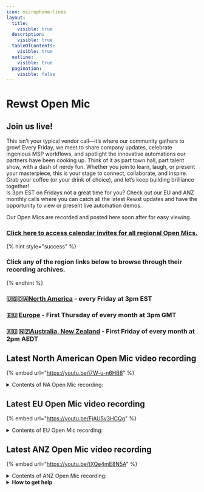 ```yaml
---
icon: microphone-lines
layout:
  title:
    visible: true
  description:
    visible: true
  tableOfContents:
    visible: true
  outline:
    visible: true
  pagination:
    visible: false
---
```


# Rewst Open Mic

##

## **Join us live!**

This isn’t your typical vendor call—it’s where our community gathers to grow! Every Friday, we meet to share company updates, celebrate ingenious MSP workflows, and spotlight the innovative automations our partners have been cooking up. Think of it as part town hall, part talent show, with a dash of nerdy fun. Whether you join to learn, laugh, or present your masterpiece, this is your stage to connect, collaborate, and inspire. Grab your coffee (or your drink of choice), and let’s keep building brilliance together!\
Is 3pm EST on Fridays not a great time for you? Check out our EU and ANZ monthly calls where you can catch all the latest Rewst updates and have the opportunity to view or present live automation demos.

Our Open Mics are recorded and posted here soon after for easy viewing.&#x20;

### [Click here to access calendar invites for all regional Open Mics.](https://go.rew.st/open-mic?hs_preview=BFeQDWBI-187816500244)

{% hint style="success" %}
### Click any of the region links below to browse through their recording archives.
{% endhint %}

### 🇺🇸🇨🇦[North America](roc-open-mics-north-america/) - every Friday at 3pm EST

### 🇪🇺 [Europe](roc-open-mics-europe/) - First Thursday of every month at 3pm GMT

### 🇦🇺 🇳🇿[Australia, New Zealand](roc-open-mics-oceania/) - First Friday of every month at 2pm AEDT



## Latest North American Open Mic video recording

{% embed url="https://youtu.be/i7W-u-n6HB8" %}

<details>

<summary>Contents of NA Open Mic recording:</summary>

* 🎙️ The session opens with a welcome from Aharon, who emphasizes the importance of asking questions for MSP success and highlights the upcoming FLOW event.
* 💬 Ashe introduces the technical nature of the session and hands it off to George, who encourages attendance at FLOW and shares community best practices.
* 📱 Brooke provides a developer update, showcasing new app builder features, dashboard improvements, and workflow filtering upgrades.
* 🔧 Riggs details a major fix that significantly reduced workflow initialization failures through backend optimizations.
* 📊 Brooke presents a new workflow executions widget for the dashboard, clarifying its recent launch and data availability.
* 🛠️ George gives a demo of new app builder features including updated themes, reset buttons, background customization, and layout presets.
* 🧰 JP introduces a new Windows Patch Deployer crate and previews upcoming marketplace additions, including BitLocker-focused workflows.
* 🎓 Clea shares certification shoutouts, upcoming training, a course preview, and tips for navigating unfinished courses in CluckU.
* 🏃 Ben demos a wellness contest workflow that integrates forms, Slack, SQL, and block kit to create an interactive engagement tool.
* 📋 Hunter presents a workflow that ensures ConnectWise tasks are completed, automatically notifies users, and prevents duplicates with Ginga logic.
* 🔁 Derek shares a subworkflow for setting ticket statuses in ConnectWise using board lookups and status name-to-ID matching.
* ⚙️ Stuart walks through a dramatically optimized auditing workflow for client devices using SQL caching and ID normalization.
* 🗣️ The open mic begins with Aharon teasing surprises for FLOW, including ideas like a promotional chicken suit for the event.
* 🧪 Andrew raises an issue with DNS Filter user retrieval, which sparks a group troubleshooting session about API limitations and endpoint access.
* 🧵 Jeffrey demos a mirrored ticketing system and gets help resolving an issue with duplicate notes through custom field locking suggestions.
* 🎤 The session closes with open Q\&A and final comments from Aharon about the upcoming FLOW keynote and conference excitement.

</details>

## Latest EU Open Mic video recording

{% embed url="https://youtu.be/FjAU5v3HCQg" %}

<details>

<summary>Contents of EU Open Mic recording:</summary>

* 📢 Rewst’s Tampa conference is announced, with reminders to register soon due to limited tickets and accommodations, plus mentions of secret side events and a call for attendees to connect.
* 💬 Discord is emphasized as a core support and knowledge-sharing hub, with private MSP channels and direct Rock team access for building tickets.
* 🧑‍🏫 George introduces the “Call to Cohorts” program for structured onboarding and invites experienced partners to serve as guest mentors.
* 📈 A business leaders focus group is launched to discuss strategic hiring and high-level automation ROI, with a sign-up form shared.
* 🧵 A new NinjaOne Discord channel is introduced, and attendees are invited to record Workflow Wednesday clips in exchange for Rewst swag.
* 🛠️ Danial shares product updates including a new StreamOne Ion integration, Freshdesk polling triggers, Proofpoint API enhancements, transform improvements, and a new workflow search/filter UI.
* 🎓 Lauren highlights new educational content including a video ROI course call, new certifications, course filtering improvements, and featured partner-created content.
* 🧰 JP and Paul share May's marketplace additions including Chocolatey, SuperOps support, disk space alerts, Org Chart Builder, Acronis script refactor, and SyncMonkey documentation support.
* 🔧 Paul demonstrates SyncMonkey integration, showing automatic documentation of environments, mailboxes, users, and groups with no manual setup required.
* 🔁 Brent from Cloudbox explains a robust error-handling framework using listeners, adaptive cards, Teams alerts, and fallback triggers, also addressing marketplace learnings and improvements.
* 🔂 Rainard presents a reusable workflow that avoids redundant tickets for recurring issues and introduces an acknowledgment flow to suppress alerts as needed.
* 🔗 Tim and Charlie describe a Microsoft PAL onboarding automation using app registrations, Datau execution, SQL syncing, and webhook communication to replace manual steps.
* 🧠 Daniel showcases a ConnectWise enhancement that allows engineers to re-run OpenAI ticket analysis from the UI, with other toolbox refinements shared.
* 🎤 The session wraps with thanks to all presenters, reminders of cohort and focus group sign-ups, and a look ahead to the next Open Mic.

</details>

## Latest ANZ Open Mic video recording

{% embed url="https://youtu.be/tXQe4mE8N5A" %}

<details>

<summary>Contents of ANZ Open Mic recording:</summary>

* 👋 The session begins with a welcome and reminder about Open Mic logistics.
* 📚 New training courses and certifications are introduced, with Discord badges and LinkedIn certificates.
* 🧰 Marketplace adds Chocolatey, SuperOps, Acronis, and SyncMonkey documentation crates.
* 🔍 Jake demos improved workflow filtering and showcases new transform actions for sorting and formatting.
* 🔌 A walkthrough of the TD Synnex integration setup and execution is presented.
* 🔄 Ray builds a live workflow for handling Microsoft Graph API paging using OData links.
* 🧪 Jake walks through creating a custom integration using OpenAPI specs and Swagger tools using CIPP as an example.
* 💬 The session closes with Q\&A, a feature request for form variable display, and a call for feedback.

</details>

<details>

<summary><strong>How to get help</strong></summary>

* 💬 Chat (Discord): [https://discord.gg/rewst​​ ](https://discord.gg/rewst%E2%80%8B%E2%80%8B)
  * Private #\{{ msp \}} channel
  * \#the-kewp
* 🎫 Submit Tickets to: the\_roc@rewst.io
* 📝 Feature Request + Integration Requests: [https://rewst.canny.io/](https://rewst.canny.io/)

**CLUCK UNIVERSITY – REWST TRAINING:**&#x20;

* 👨‍🏫 Live Instructor-Led Training: [https://calendly.com/cluck-u/](https://calendly.com/cluck-u/)
* 🏁 Rewst Foundations Training: [https://docs.rewst.help/cluck-university/rewst-foundations-10x](https://docs.rewst.help/cluck-university/rewst-foundations-10x)
* ▶️ On-demand Videos: [https://docs.rewst.help/cluck-university/rewst-foundations-10x](https://docs.rewst.help/cluck-university/rewst-foundations-10x)

**DOCS:**&#x20;

* 🥚 Rewst Docs: [https://docs.rewst.help ](https://docs.rewst.help)
* ⛩️ Jinja Docs: [https://jinja.palletsprojects.com/](https://jinja.palletsprojects.com/)

**KEY LINKS:**&#x20;

* 📝 Feature Request + Integration Requests: [https://rewst.canny.io/](https://rewst.canny.io/)

</details>

